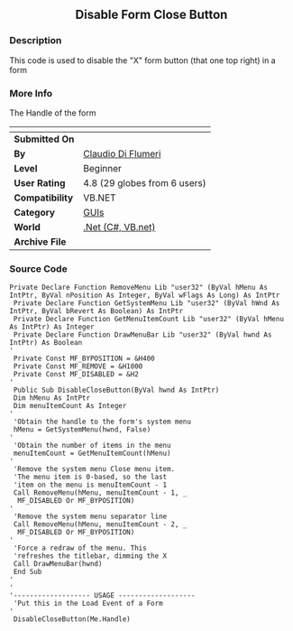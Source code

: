 ﻿<div align="center">

## Disable Form Close Button


</div>

### Description

This code is used to disable the "X" form button (that one top right) in a form
 
### More Info
 
The Handle of the form


<span>             |<span>
---                |---
**Submitted On**   |
**By**             |[Claudio Di Flumeri](https://github.com/Planet-Source-Code/PSCIndex/blob/master/ByAuthor/claudio-di-flumeri.md)
**Level**          |Beginner
**User Rating**    |4.8 (29 globes from 6 users)
**Compatibility**  |VB\.NET
**Category**       |[GUIs](https://github.com/Planet-Source-Code/PSCIndex/blob/master/ByCategory/guis__10-30.md)
**World**          |[\.Net \(C\#, VB\.net\)](https://github.com/Planet-Source-Code/PSCIndex/blob/master/ByWorld/net-c-vb-net.md)
**Archive File**   |[](https://github.com/Planet-Source-Code/claudio-di-flumeri-disable-form-close-button__10-774/archive/master.zip)





### Source Code

```
Private Declare Function RemoveMenu Lib "user32" (ByVal hMenu As IntPtr, ByVal nPosition As Integer, ByVal wFlags As Long) As IntPtr
 Private Declare Function GetSystemMenu Lib "user32" (ByVal hWnd As IntPtr, ByVal bRevert As Boolean) As IntPtr
 Private Declare Function GetMenuItemCount Lib "user32" (ByVal hMenu As IntPtr) As Integer
 Private Declare Function DrawMenuBar Lib "user32" (ByVal hwnd As IntPtr) As Boolean
'
 Private Const MF_BYPOSITION = &H400
 Private Const MF_REMOVE = &H1000
 Private Const MF_DISABLED = &H2
'
 Public Sub DisableCloseButton(ByVal hwnd As IntPtr)
 Dim hMenu As IntPtr
 Dim menuItemCount As Integer
'
 'Obtain the handle to the form's system menu
 hMenu = GetSystemMenu(hwnd, False)
'
 'Obtain the number of items in the menu
 menuItemCount = GetMenuItemCount(hMenu)
'
 'Remove the system menu Close menu item.
 'The menu item is 0-based, so the last
 'item on the menu is menuItemCount - 1
 Call RemoveMenu(hMenu, menuItemCount - 1, _
  MF_DISABLED Or MF_BYPOSITION)
'
 'Remove the system menu separator line
 Call RemoveMenu(hMenu, menuItemCount - 2, _
  MF_DISABLED Or MF_BYPOSITION)
'
 'Force a redraw of the menu. This
 'refreshes the titlebar, dimming the X
 Call DrawMenuBar(hwnd)
 End Sub
'
'
'------------------- USAGE -------------------
 'Put this in the Load Event of a Form
'
 DisableCloseButton(Me.Handle)
```

